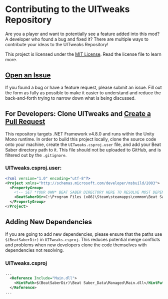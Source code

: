 # Contributing to the UITweaks Repository 
Are you a player and want to potentially see a feature added into this mod? A developer who found a bug and fixed it? There are multiple ways to contribute your ideas to the UITweaks Repository!

This project is licensed under the [MIT License](LICENSE). Read the license file to learn more.

## [Open an Issue](https://github.com/Exomanz/UITweaks/issues/new)
If you found a bug or have a feature request, please submit an issue. Fill out the form as fully as possible to make it easier to understand and reduce the back-and-forth trying to narrow down what is being discussed.

## For Developers: Clone UITweaks and [Create a Pull Request](https://github.com/Exomanz/UITweaks/pulls)
This repository targets .NET Framework v4.8.0 and runs within the Unity Mono runtime. In order to build this project locally, clone the source code onto your machine, create the `UITweaks.csproj.user` file, and add your Beat Saber directory path to it.
This file should not be uploaded to GitHub, and is filtered out by the `.gitignore`.

### UITweaks.csproj.user:
```xml
<?xml version="1.0" encoding="utf-8"?>
<Project xmlns="http://schemas.microsoft.com/developer/msbuild/2003">
  <PropertyGroup>
    <!-- SET *YOUR OWN* BEAT SABER DIRECTORY HERE TO RESOLVE MOST DEPENDECY PATHS! -->
    <BeatSaberDir>C:\Program Files (x86)\Steam\steamapps\common\Beat Saber</BeatSaberDir>
  </PropertyGroup>
</Project>
```

## Adding New Dependencies
If you are going to add new dependencies, please ensure that the paths use `$(BeatSaberDir)` in `UITweaks.csproj`. This reduces potential merge conflicts and problems when new developers clone the code themselves with dependencies not resolving.

### UITweaks.csproj
```xml
...
  <Reference Include="Main.dll">
    <HintPath>$(BeatSaberDir)\Beat Saber_Data\Managed\Main.dll</HintPath>
  </Reference>
...
```
